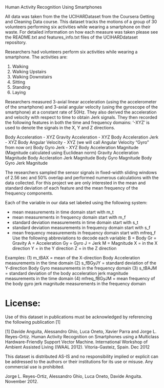 Human Activity Recognition Using Smartphones 

All data was taken from the the UCIHARDataset from the Coursera Getting and Cleaning Data course. This dataset tracks the motions of a group of 30 volunteers performing six activities while wearing a smartphone on their waste. For detailed information on how each measure was taken please see the README.txt and features_info.txt files of the UCIHARDdataset repository. 

Researchers had volunteers perform six activities while wearing a smartphone. The activities are:
1) Walking
2) Walking Upstairs
3) Walking Downstairs
4) Sitting
5) Standing
6) Laying

Researchers measured 3-axial linear acceleration (using the accelerometer of the smartphone) and 3-axial angular velocity (using the gyroscope of the smartphone) at a constant rate of 50Hz. They also derived the acceleration and velocity with respect to time to obtain Jerk signals. They then recorded the following features in both the time and frequency domains: ‘-XYZ’ is used to denote the signals in the X, Y and Z directions.

Body Acceleration - XYZ
Gravity Acceleration - XYZ
Body Acceleration Jerk - XYZ
Body Angular Velocity - XYZ (we will call Angular Velocity “Gyro” from now on)
Body Gyro Jerk - XYZ
Body Acceleration Magnitude (Magnitude calculated using Euclidean norm)
Gravity Acceleration Magnitude
Body Accleration Jerk Magnitude
Body Gyro Magnitude
Body Gyro Jerk Magnitude

The researchers sampled the sensor signals in fixed-width sliding windows of 2.56 sec and 50% overlap and performed numerous calculations with the data collected. For this project we are only interested in the mean and standard deviation of each feature and the mean frequency of the frequency components. 

Each of the variable in our data set labeled using the following system:
- mean measurements in time domain start with m_t
- mean measurements in frequency domain start with m_f
- standard deviation measurements in time domain start with s_t
- standard deviation measurements in frequency domain start with s_f
- mean frequency measurements in frequency domain start with mfreq_f
Use the following abbreviations to decode each variable:
B = Body
Gr = Gravity
A = Acceleration
Gy = Gyro
J = Jerk
M = Magnitude
X = in the X direction
Y = in the Y direction
Z = in the Z direction

Examples:
(1) m_tBAX = mean of the X-direction Body Acceleration measurements in the time domain
(2) s_fBGyJY = standard deviation of the Y-direction Body Gyro measurements in the frequency domain
(3) s_tBAJM = standard deviation of the body acceleration jerk magnitude measurements in the time domain
(4) mfreq_fBGyJM = mean frequency of the body gyro jerk magnitude measurements in the frequency domain





License:
========
Use of this dataset in publications must be acknowledged by referencing the following publication [1] 

[1] Davide Anguita, Alessandro Ghio, Luca Oneto, Xavier Parra and Jorge L. Reyes-Ortiz. Human Activity Recognition on Smartphones using a Multiclass Hardware-Friendly Support Vector Machine. International Workshop of Ambient Assisted Living (IWAAL 2012). Vitoria-Gasteiz, Spain. Dec 2012

This dataset is distributed AS-IS and no responsibility implied or explicit can be addressed to the authors or their institutions for its use or misuse. Any commercial use is prohibited.

Jorge L. Reyes-Ortiz, Alessandro Ghio, Luca Oneto, Davide Anguita. November 2012.